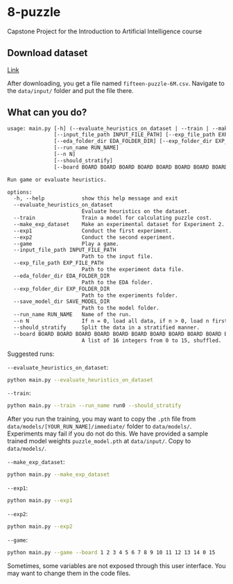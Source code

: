 # 8-puzzle

 Capstone Project for the Introduction to Artificial Intelligence course

## Download dataset

[Link](https://drive.google.com/uc?export=download&id=1sAhDL847ku-mo3C-LyMCb5-QYdAta8HQ)

After downloading, you get a file named `fifteen-puzzle-6M.csv`. Navigate to the `data/input/` folder and put the file there.

## What can you do?

```default
usage: main.py [-h] (--evaluate_heuristics_on_dataset | --train | --make_exp_dataset | --exp1 | --exp2 | --game) 
               [--input_file_path INPUT_FILE_PATH] [--exp_file_path EXP_FILE_PATH] 
               [--eda_folder_dir EDA_FOLDER_DIR] [--exp_folder_dir EXP_FOLDER_DIR] [--save_model_dir SAVE_MODEL_DIR] 
               [--run_name RUN_NAME] 
               [--n N]
               [--should_stratify] 
               [--board BOARD BOARD BOARD BOARD BOARD BOARD BOARD BOARD BOARD BOARD BOARD BOARD BOARD BOARD BOARD BOARD]

Run game or evaluate heuristics.

options:
  -h, --help            show this help message and exit
  --evaluate_heuristics_on_dataset
                        Evaluate heuristics on the dataset.
  --train               Train a model for calculating puzzle cost.
  --make_exp_dataset    Make an experimental dataset for Experiment 2.
  --exp1                Conduct the first experiment.
  --exp2                Conduct the second experiment.
  --game                Play a game.
  --input_file_path INPUT_FILE_PATH
                        Path to the input file.
  --exp_file_path EXP_FILE_PATH
                        Path to the experiment data file.
  --eda_folder_dir EDA_FOLDER_DIR
                        Path to the EDA folder.
  --exp_folder_dir EXP_FOLDER_DIR
                        Path to the experiments folder.
  --save_model_dir SAVE_MODEL_DIR
                        Path to the model folder.
  --run_name RUN_NAME   Name of the run.
  --n N                 If n = 0, load all data, if n > 0, load n first rows from data.
  --should_stratify     Split the data in a stratified manner.
  --board BOARD BOARD BOARD BOARD BOARD BOARD BOARD BOARD BOARD BOARD BOARD BOARD BOARD BOARD BOARD BOARD
                        A list of 16 integers from 0 to 15, shuffled.
```

Suggested runs:

`--evaluate_heuristics_on_dataset`:

```bash
python main.py --evaluate_heuristics_on_dataset
```

`--train`:

```bash
python main.py --train --run_name run0 --should_stratify
```

After you run the training, you may want to copy the `.pth` file from `data/models/[YOUR_RUN_NAME]/immediate/` folder to `data/models/`.
Experiments may fail if you do not do this.
We have provided a sample trained model weights `puzzle_model.pth` at `data/input/`. Copy to `data/models/`.

`--make_exp_dataset`:

```bash
python main.py --make_exp_dataset 
```

`--exp1`:

```bash
python main.py --exp1
```

`--exp2`:

```bash
python main.py --exp2
```

`--game`:

```bash
python main.py --game --board 1 2 3 4 5 6 7 8 9 10 11 12 13 14 0 15
```

Sometimes, some variables are not exposed through this user interface. You may want to change them in the code files.